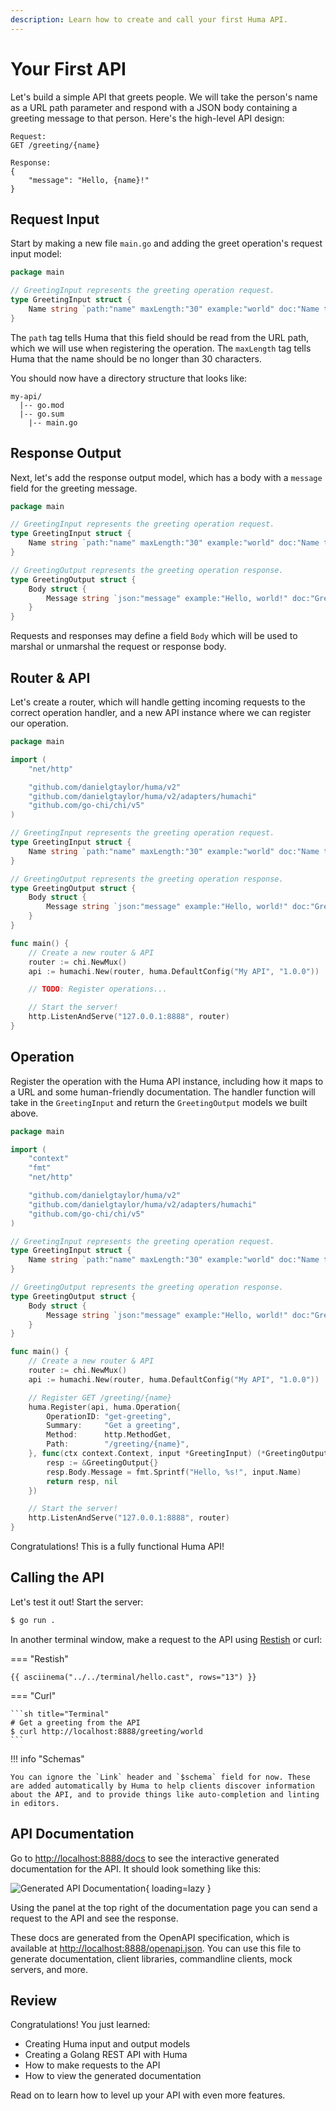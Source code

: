 ```yaml
---
description: Learn how to create and call your first Huma API.
---
```


# Your First API

Let's build a simple API that greets people. We will take the person's name as a URL path parameter and respond with a JSON body containing a greeting message to that person. Here's the high-level API design:

```title="API Design"
Request:
GET /greeting/{name}

Response:
{
	"message": "Hello, {name}!"
}
```

## Request Input

Start by making a new file `main.go` and adding the greet operation's request input model:

```go title="main.go" linenums="1"
package main

// GreetingInput represents the greeting operation request.
type GreetingInput struct {
	Name string `path:"name" maxLength:"30" example:"world" doc:"Name to greet"`
}
```

The `path` tag tells Huma that this field should be read from the URL path, which we will use when registering the operation. The `maxLength` tag tells Huma that the name should be no longer than 30 characters.

You should now have a directory structure that looks like:

```title="Directory Structure"
my-api/
  |-- go.mod
  |-- go.sum
	|-- main.go
```

## Response Output

Next, let's add the response output model, which has a body with a `message` field for the greeting message.

```go title="main.go" linenums="1" hl_lines="8-13"
package main

// GreetingInput represents the greeting operation request.
type GreetingInput struct {
	Name string `path:"name" maxLength:"30" example:"world" doc:"Name to greet"`
}

// GreetingOutput represents the greeting operation response.
type GreetingOutput struct {
	Body struct {
		Message string `json:"message" example:"Hello, world!" doc:"Greeting message"`
	}
}
```

Requests and responses may define a field `Body` which will be used to marshal or unmarshal the request or response body.

## Router & API

Let's create a router, which will handle getting incoming requests to the correct operation handler, and a new API instance where we can register our operation.

```go title="main.go" linenums="1" hl_lines="3-9 23-32"
package main

import (
	"net/http"

	"github.com/danielgtaylor/huma/v2"
	"github.com/danielgtaylor/huma/v2/adapters/humachi"
	"github.com/go-chi/chi/v5"
)

// GreetingInput represents the greeting operation request.
type GreetingInput struct {
	Name string `path:"name" maxLength:"30" example:"world" doc:"Name to greet"`
}

// GreetingOutput represents the greeting operation response.
type GreetingOutput struct {
	Body struct {
		Message string `json:"message" example:"Hello, world!" doc:"Greeting message"`
	}
}

func main() {
	// Create a new router & API
	router := chi.NewMux()
	api := humachi.New(router, huma.DefaultConfig("My API", "1.0.0"))

	// TODO: Register operations...

	// Start the server!
	http.ListenAndServe("127.0.0.1:8888", router)
}
```

## Operation

Register the operation with the Huma API instance, including how it maps to a URL and some human-friendly documentation. The handler function will take in the `GreetingInput` and return the `GreetingOutput` models we built above.

```go title="main.go" linenums="1" hl_lines="4-5 30-40"
package main

import (
	"context"
	"fmt"
	"net/http"

	"github.com/danielgtaylor/huma/v2"
	"github.com/danielgtaylor/huma/v2/adapters/humachi"
	"github.com/go-chi/chi/v5"
)

// GreetingInput represents the greeting operation request.
type GreetingInput struct {
	Name string `path:"name" maxLength:"30" example:"world" doc:"Name to greet"`
}

// GreetingOutput represents the greeting operation response.
type GreetingOutput struct {
	Body struct {
		Message string `json:"message" example:"Hello, world!" doc:"Greeting message"`
	}
}

func main() {
	// Create a new router & API
	router := chi.NewMux()
	api := humachi.New(router, huma.DefaultConfig("My API", "1.0.0"))

	// Register GET /greeting/{name}
	huma.Register(api, huma.Operation{
		OperationID: "get-greeting",
		Summary:     "Get a greeting",
		Method:      http.MethodGet,
		Path:        "/greeting/{name}",
	}, func(ctx context.Context, input *GreetingInput) (*GreetingOutput, error) {
		resp := &GreetingOutput{}
		resp.Body.Message = fmt.Sprintf("Hello, %s!", input.Name)
		return resp, nil
	})

	// Start the server!
	http.ListenAndServe("127.0.0.1:8888", router)
}
```

Congratulations! This is a fully functional Huma API!

## Calling the API

Let's test it out! Start the server:

```bash
$ go run .
```

In another terminal window, make a request to the API using [Restish](../tutorial/cli-client.md#install-restish) or curl:

=== "Restish"

    {{ asciinema("../../terminal/hello.cast", rows="13") }}

=== "Curl"

    ```sh title="Terminal"
    # Get a greeting from the API
    $ curl http://localhost:8888/greeting/world
    ```

!!! info "Schemas"

    You can ignore the `Link` header and `$schema` field for now. These are added automatically by Huma to help clients discover information about the API, and to provide things like auto-completion and linting in editors.

## API Documentation

Go to [http://localhost:8888/docs](http://localhost:8888/docs) to see the interactive generated documentation for the API. It should look something like this:

![Generated API Documentation](./apidocs.png){ loading=lazy }

Using the panel at the top right of the documentation page you can send a request to the API and see the response.

These docs are generated from the OpenAPI specification, which is available at [http://localhost:8888/openapi.json](http://localhost:8888/openapi.json). You can use this file to generate documentation, client libraries, commandline clients, mock servers, and more.

## Review

Congratulations! You just learned:

-   Creating Huma input and output models
-   Creating a Golang REST API with Huma
-   How to make requests to the API
-   How to view the generated documentation

Read on to learn how to level up your API with even more features.
